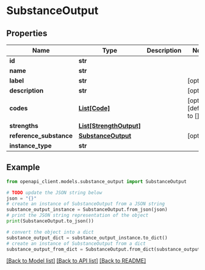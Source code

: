 # SubstanceOutput


## Properties

Name | Type | Description | Notes
------------ | ------------- | ------------- | -------------
**id** | **str** |  | 
**name** | **str** |  | 
**label** | **str** |  | [optional] 
**description** | **str** |  | [optional] 
**codes** | [**List[Code]**](Code.md) |  | [optional] [default to []]
**strengths** | [**List[StrengthOutput]**](StrengthOutput.md) |  | 
**reference_substance** | [**SubstanceOutput**](SubstanceOutput.md) |  | [optional] 
**instance_type** | **str** |  | 

## Example

```python
from openapi_client.models.substance_output import SubstanceOutput

# TODO update the JSON string below
json = "{}"
# create an instance of SubstanceOutput from a JSON string
substance_output_instance = SubstanceOutput.from_json(json)
# print the JSON string representation of the object
print(SubstanceOutput.to_json())

# convert the object into a dict
substance_output_dict = substance_output_instance.to_dict()
# create an instance of SubstanceOutput from a dict
substance_output_from_dict = SubstanceOutput.from_dict(substance_output_dict)
```
[[Back to Model list]](../README.md#documentation-for-models) [[Back to API list]](../README.md#documentation-for-api-endpoints) [[Back to README]](../README.md)


